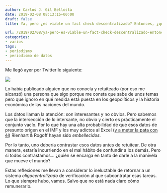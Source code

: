 ```yaml
---
author: Carlos J. Gil Bellosta
date: 2019-02-08 08:13:15+00:00
draft: false
title: Ya, pero ¿es viable un fact check descentralizado? Entonces, ¿qué hacer?

url: /2019/02/08/ya-pero-es-viable-un-fact-check-descentralizado-entonces-que-hacer/
categories:
- varios
tags:
- periodismo
- periodismo de datos
---
```





Me llegó ayer por Twitter lo siguiente:





![](/wp-uploads/2019/02/fact_check-1024x1024.jpg)






Lo había publicado alguien que no conocía y retuiteado (por eso me alcanzó) una persona que sigo porque me consta que sabe de unos temas pero que ignoro en qué medida está puesta en los geopolíticos y la historia económica de las naciones del mundo.







Los datos llaman la atención: son interesantes y no obvios. Pero sabemos que la intersección de lo intersante, no obvio y cierto es prácticamente el conjunto vacío. Por lo que hay una alta probabilidad de que esos datos de presunto origen en el IMF y los muy adictos al Excel ([y a meter la pata con él](https://www.nytimes.com/2013/04/19/opinion/krugman-the-excel-depression.html)) Rienhart & Rogoff hayan sido _embellecidos_.







Por lo tanto, uno debería contrastar esos datos antes de retuitear. De otra  manera, estaría incurriendo en el mal hábito de confundir a los demás. Pero si todos contrastamos... ¿quién se encarga en tanto de darle a la manivela que mueve el mundo?







Estas reflexiones me llevan a considerar lo ineluctable de retornar a un sistema _oligocentralizado_ de verificación al que subcontratar esas tareas. Lo que siempre hubo, vamos. Salvo que no está nada claro cómo remunerarlo.



